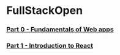# FullStackOpen

### [Part 0 - Fundamentals of Web apps](./part0)

### [Part 1 - Introduction to React](./part1)
